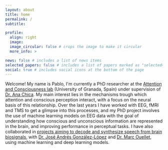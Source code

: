 ```yaml
---
layout: about
title: home
permalink: /
subtitle: 

profile:
  align: right
  image: 
  image_circular: false # crops the image to make it circular
  more_info: >

news: false # includes a list of news items
selected_papers: false # includes a list of papers marked as "selected={true}"
social: true # includes social icons at the bottom of the page
---
```


Welcome! My name is Pablo, I'm currently a PhD researcher at the [Attention and Consciousness lab](https://blogs.ugr.es/attentionandconsciousness/) (University of Granada, Spain) under supervision of [Dr. Ana Chica](https://blogs.ugr.es/attentionandconsciousness/ana-b-chica-2/). My main interest lies in the mechanisms trough which attention and conscious perception interact, with a focus on the neural basis of this relationship. Over the last years I have worked with EEG, fMRI and TMS to get a glimpse into this processes, and my PhD project involves the use of machine learning models on EEG data with the goal of understanding how conscious and unconscious information are represented in the brain, and improving performance in perceptual tasks. I have also collaborated in [projects aiming to decode and synthesize speech from brain biosignals](https://aholab.ehu.eus/deeprestore/en/), with [Dr. José Andrés González-López](https://www.ugr.es/~joseangl/) and [Dr. Marc Ouellet](https://www.ugr.es/~mouellet/CV.htm), using machine learning and deep learning models.
